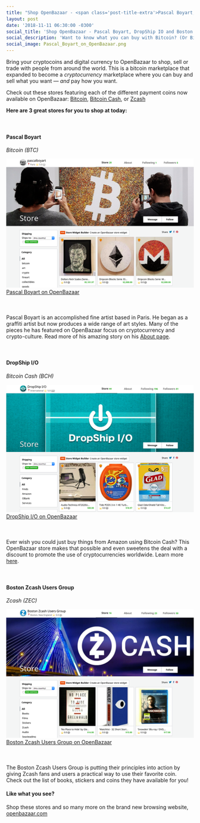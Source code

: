 ```yaml
---
title: "Shop OpenBazaar - <span class='post-title-extra'>Pascal Boyart, DropShip IO and Boston Zcash Users Group</span>"
layout: post
date: '2018-11-11 06:30:00 -0300'
social_title: 'Shop OpenBazaar - Pascal Boyart, DropShip IO and Boston Zcash Users Group'
social_description: 'Want to know what you can buy with Bitcoin? (Or Bitcoin Cash, or Zcash?) All kinds of things on OpenBazaar! OpenBazaar is a marketplace where you can buy and sell what you want and connect to people all around the world who are using cryptocurrencies like Bitcoin.'
social_image: Pascal_Boyart_on_OpenBazaar.png
---
```


Bring your cryptocoins and digital currency to OpenBazaar to shop, sell or trade with people from around the world. This is a bitcoin marketplace that expanded to become a _cryptocurrency_ marketplace where you can buy and sell what you want — _and_ pay how you want.

Check out these stores featuring each of the different payment coins now available on OpenBazaar: [Bitcoin](https://bitcoin.org/), [Bitcoin Cash](https://www.bitcoincash.org/), or [Zcash](https://z.cash/)

**Here are 3 great stores for you to shop at today:**
<br>  
<br>  
#### Pascal Boyart 
_Bitcoin (BTC)_

![Pascal Boyart on OpenBazaar](Pascal_Boyart_on_OpenBazaar.png "Pascal Boyart on OpenBazaar")[Pascal Boyart on OpenBazaar](https://openbazaar.com/store/QmYTXDyMNjdUSvqNc88T2VeVF3KdG7PMefnGQKrp9NZ5Tp)
<br>  
<br>  
Pascal Boyart is an accomplished fine artist based in Paris. He began as a graffiti artist but now produces a wide range of art styles. Many of the pieces he has featured on OpenBazaar focus on cryptocurrency and crypto-culture. Read more of his amazing story on his [About page](https://openbazaar.com/store/home/QmYTXDyMNjdUSvqNc88T2VeVF3KdG7PMefnGQKrp9NZ5Tp).
<br>  
<br>  
#### DropShip I/O
_Bitcoin Cash (BCH)_

![DropShip I/O on OpenBazaar](DropShip_IO_on_OpenBazaar.png "DropShip I/O on OpenBazaar")[DropShip I/O on OpenBazaar](https://openbazaar.com/store/QmY1jBtr54t2T929RuDt24MLRFxjacQzHVmz5z8yxzVg3P)
<br>  
<br>  
Ever wish you could just buy things from Amazon using Bitcoin Cash? This OpenBazaar store makes that possible and even sweetens the deal with a discount to promote the use of cryptocurrencies worldwide. Learn more [here](https://openbazaar.com/store/home/QmY1jBtr54t2T929RuDt24MLRFxjacQzHVmz5z8yxzVg3P).
<br>  
<br>  
#### Boston Zcash Users Group
_Zcash (ZEC)_

![Boston Zcash Users Group on OpenBazaar](Boston_Zcash_Users_Group_on_OpenBazaar.png "Boston Zcash Users Group on OpenBazaar")[Boston Zcash Users Group on OpenBazaar](https://openbazaar.com/store/QmYs2Hc2b2dMWPw1qbrYWS5zCRRjWzgUu3XAPWP239SNGp)
<br>  
<br>  
The Boston Zcash Users Group is putting their principles into action by giving Zcash fans and users a practical way to use their favorite coin. Check out the list of books, stickers and coins they have available for you!

#### Like what you see?

Shop these stores and so many more on the brand new browsing website, [openbazaar.com](https://openbazaar.com)

